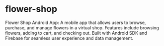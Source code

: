 # flower-shop
Flower Shop Android App: A mobile app that allows users to browse, purchase, and manage flowers in a virtual shop. Features include browsing flowers, adding to cart, and checking out. Built with Android SDK and Firebase for seamless user experience and data management.
